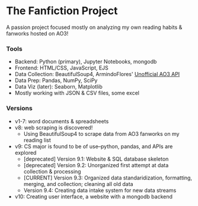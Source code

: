 # The Fanfiction Project 
A passion project focused mostly on analyzing my own reading habits & fanworks hosted on AO3!

### Tools
- Backend: Python (primary), Jupyter Notebooks, mongodb
- Frontend: HTML/CSS, JavaScript, EJS
- Data Collection: BeautifulSoup4, ArmindoFlores' [Unofficial AO3 API](https://github.com/ArmindoFlores/ao3_api)
- Data Prep: Pandas, NumPy, SciPy
- Data Viz (later): Seaborn, Matplotlib
- Mostly working with JSON & CSV files, some excel


### Versions
- v1-7: word documents & spreadsheets
- v8: web scraping is discovered!
  - Using BeautifulSoup4 to scrape data from AO3 fanworks on my reading list 
- v9: CS major is found to be of use–python, pandas, and APIs are explored
  - [deprecated] Version 9.1: Website & SQL database skeleton 
  - [deprecated] Version 9.2: Unorganized first attempt at data collection & processing
  - [CURRENT] Version 9.3: Organized data standaridization, formatting, merging, and collection; cleaning all old data
  - Version 9.4: Creating data intake system for new data streams
- v10: Creating user interface, a website with a mongodb backend 
